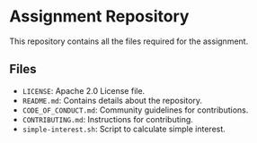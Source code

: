# Assignment Repository

This repository contains all the files required for the assignment.

## Files
- `LICENSE`: Apache 2.0 License file.
- `README.md`: Contains details about the repository.
- `CODE_OF_CONDUCT.md`: Community guidelines for contributions.
- `CONTRIBUTING.md`: Instructions for contributing.
- `simple-interest.sh`: Script to calculate simple interest.
